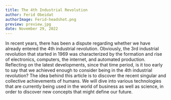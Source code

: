 ```yaml
---
title: The 4th Industrial Revolution
author: Ferid Obeidat
authorImage: Ferid-headshot.png
preview: preview.jpg
date: November 29, 2022
---
```


In recent years, there has been a dispute regarding whether we have already entered the 4th industrial revolution.
Obviously, the 3rd industrial revolution that started in 1969 was characterized by the formation and rise of
electronics, computers, the internet, and automated production. Reflecting on the latest developments, since that time
period, is it too early to say that we achieved enough to consider being in the 4th industrial revolution? The idea
behind this article is to discover the recent singular and collective achievements of humans. We will dive into various
technologies that are currently being used in the world of business as well as science, in order to discover new
concepts that might define our future.